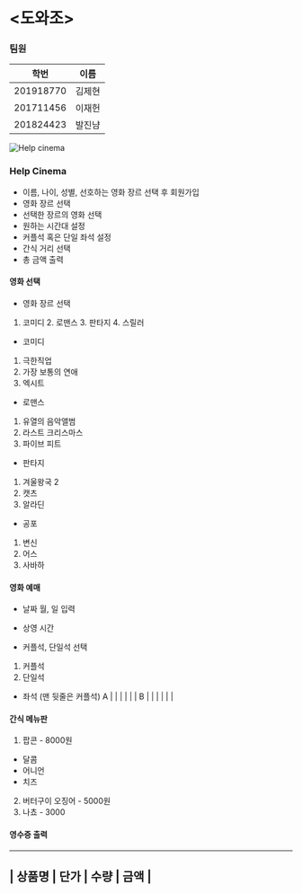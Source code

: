 # <도와조>

### **팀원**
|  학번  | 이름  |
|------  |-----|
|201918770|김제현|
|201711456|이재헌|
|201824423|발진냠|

![Help cinema](https://user-images.githubusercontent.com/65211547/84393564-b4d08f80-ac36-11ea-9741-4553e11c5146.PNG)


### **Help Cinema**
 * 이름, 나이, 성별, 선호하는 영화 장르 선택 후 회원가입
 * 영화 장르 선택
 * 선택한 장르의 영화 선택
 * 원하는 시간대 설정
 * 커플석 혹은 단일 좌석 설정
 * 간식 거리 선택
 * 총 금액 출력


#### 영화 선택
 * 영화 장르 선택
  1. 코미디 2. 로맨스 3. 판타지 4. 스릴러
 
 * 코미디
  1. 극한직업
  2. 가장 보통의 연애
  3. 엑시트
  
 * 로맨스
  1. 유열의 음악앨범
  2. 라스트 크리스마스
  3. 파이브 피트
  
 * 판타지
  1. 겨울왕국 2
  2. 캣츠
  3. 알라딘
 
 * 공포
  1. 변신
  2. 어스
  3. 사바하
  
 #### 영화 예매
 * 날짜
  월, 일 입력
 
 * 상영 시간 
 
 * 커플석, 단일석 선택
 1. 커플석
 2. 단일석
 
 * 좌석 (맨 뒷줄은 커플석)
  A |  |  |  |  |  | 
  B |  |  |  |  |  |
  
  
 #### 간식 메뉴판
 1. 팝콘 - 8000원
  * 달콤
  * 어니언
  * 치즈
 2. 버터구이 오징어 - 5000원
 3. 나쵸 - 3000
 
 #### 영수증 출력
 -----------------------------
| 상품명 | 단가 | 수량 | 금액 |
------------------------------


